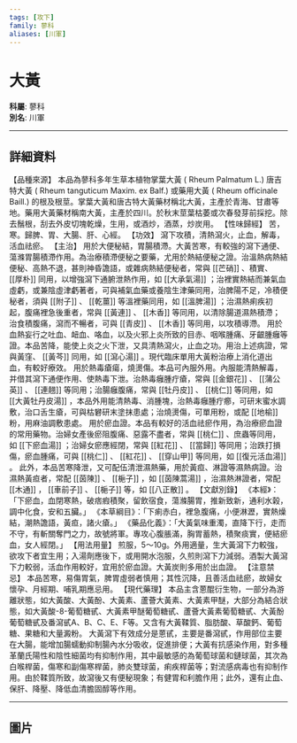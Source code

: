 ```yaml
---
tags: [攻下]
family: 蓼科
aliases: [川軍]
---
```


# 大黃

**科屬**: 蓼科  
**別名**: 川軍  

---

## 詳細資料
【品種來源】
本品為蓼科多年生草本植物掌葉大黃 (
Rheum Palmatum
L.) 唐吉特大黃 (
Rheum tanguticum
Maxim. ex Balf.) 或藥用大黃 (
Rheum officinale
Baill.) 的根及根莖。掌葉大黃和唐古特大黃藥材稱北大黃，主產於青海、甘肅等地。藥用大黃藥材稱南大黃，主產於四川。於秋末莖葉枯萎或次春發芽前採挖。除去鬚根，刮去外皮切塊乾燥，生用，或酒炒，酒蒸，炒炭用。
【性味歸經】
苦，寒。歸脾、胃、大腸、肝、心經。
【功效】
瀉下攻積，清熱瀉火，止血，解毒，活血祛瘀。
【主治】
用於大便秘結，胃腸積滯。大黃苦寒，有較強的瀉下通便、蕩滌胃腸積滯作用。為治療積滯便秘之要藥，尤用於熱結便秘之證。治溫熱病熱結便秘、高熱不退，甚則神昏譫語，或雜病熱結便秘者，常與 [[芒硝]] 、積實、 [[厚朴]] 同用，以增強瀉下通腑泄熱作用，如 [[大承氣湯]] ；治裡實熱結而兼氣血虛虧，或兼陰虛津虧著者，可與補氣血藥或養陰生津藥同用，治脾陽不足，冷積便秘者，須與 [[附子]] 、 [[乾薑]] 等溫裡藥同用，如 [[溫脾湯]] ；治濕熱痢疾初起，腹痛裡急後重者，常與 [[黃連]] 、 [[木香]] 等同用，以清除腸道濕熱積滯；治食積腹痛，瀉而不暢者，可與 [[青皮]] 、 [[木香]] 等同用，以攻積導滯。
用於血熱妄行之吐血、衄血、咯血，以及火邪上炎所致的目赤、咽喉腫痛、牙齦腫癰等證。本品苦降，能使上炎之火下泄，又具清熱瀉火，止血之功。用治上述病證，常與黃窪、 [[黃芩]] 同用，如 [[瀉心湯]] 。現代臨床單用大黃粉治療上消化道出血，有較好療效。
用於熱毒瘡瘍，燒燙傷。本品可內服外用。內服能清熱解毒，并借其瀉下通便作用、使熱毒下泄。治熱毒癰腫疔瘡，常與 [[金銀花]] 、 [[蒲公英]] 、 [[連翹]] 等同用；治腸癰腹痛，常與 [[牡丹皮]] 、 [[桃仁]] 等同用，如 [[大黃牡丹皮湯]] ，本品外用能清熱毒、消腫塊，治熱毒癰腫疔癤，可研末蜜水調敷，治口舌生瘡，可與枯礬研末塗抹患處；治燒燙傷，可單用粉，或配 [[地榆]] 粉，用麻油調敷患處。
用於瘀血證。本品有較好的活血祛瘀作用，為治療瘀血證的常用藥物。治婦女產後瘀阻腹痛、惡露不盡者，常與 [[桃仁]] 、庶蟲等同用，如 [[下瘀血湯]] ；治婦女瘀應經閉，常與 [[紅花]] 、 [[當歸]] 等同用；治跌打損傷，瘀血腫痛，可與 [[桃仁]] 、 [[紅花]] 、 [[穿山甲]] 等同用，如 [[復元活血湯]] 。
此外，本品苦寒降泄，又可配伍清泄濕熱藥，用於黃疸、淋證等濕熱病證。治濕熱黃疸者，常配 [[茵陳]] 、 [[梔子]] ，如 [[茵陳蒿湯]] ，治濕熱淋證者，常配 [[木通]] ， [[車前子]] 、 [[梔子]] 等，如 [[八正散]] 。
【文獻別錄】
《本經》：「下瘀血，血閉寒熱，破痞瘕積聚，留飲宿食，蕩滌腸胃，推新致新，通利水榖，調中化食，安和五臟。」
《本草綱目》：「下痢赤白，裡急腹痛，小便淋瀝，實熱燥結，潮熱譫語，黃疸，諸火瘡。」
《藥品化義》：「大黃氣味重濁，直降下行，走而不守，有斬關奪門之力，故號將軍。專攻心腹脹滿，胸胃蓄熱，積聚痰實，便結瘀血，女人經閉。」
【用法用量】
煎服，5～10g。外用適量，生大黃瀉下力較強，欲攻下者宜生用；入湯劑應後下，或用開水泡服，久煎則瀉下力減弱。酒製大黃瀉下力較弱，活血作用較好，宜用於瘀血證。大黃炭則多用於出血證。
【注意禁忌】
本品苦寒，易傷胃氣，脾胃虛弱者慎用；其性沉降，且善活血祛瘀，故婦女懷孕、月經期、哺乳期應忌用。
【現代藥理】
本品主含蒽醌衍生物，一部分為游離狀態，如大黃酸、大黃酚、大黃素、蘆薈大黃素、大黃素甲醚，大部分為結合狀態，如大黃酸-8-葡萄糖甙、大黃素甲醚葡萄糖甙、蘆薈大黃素葡萄糖甙、大黃酚葡萄糖甙及番瀉甙A、B、C、E、F等。又含有大黃鞣質、脂肪酸、草酸鈣、葡萄糖、果糖和大量澱粉。
大黃瀉下有效成分是蒽甙，主要是番瀉甙，作用部位主要在大腸，能增加腸蠕動抑制腸內水分吸收，促進排便；大黃有抗感染作用，對多種革蘭氏陽性和陰性細菌均有抑制作用，其中最敏感的為葡萄球菌和鏈球菌，其次為白喉桿菌，傷寒和副傷寒桿菌，肺炎雙球菌，痢疾桿菌等；對流感病毒也有抑制作用。由於鞣質所致，故瀉後又有便秘現象；有健胃和利膽作用；此外，還有止血、保肝、降壓、降低血清膽固醇等作用。

---

## 圖片
